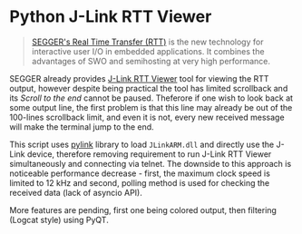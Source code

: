 # Python J-Link RTT Viewer

> [SEGGER's Real Time Transfer (RTT)](https://www.segger.com/products/debug-probes/j-link/technology/about-real-time-transfer/) is the new technology for interactive user I/O in embedded applications. It combines the advantages of SWO and semihosting at very high performance.

SEGGER already provides [J-Link RTT Viewer](https://www.segger.com/products/debug-probes/j-link/technology/about-real-time-transfer/#j-link-rtt-viewer) tool for viewing the RTT output, however despite being practical the tool has limited scrollback and its _Scroll to the end_ cannot be paused.
Theferore if one wish to look back at some output line, the first problem is that this line may already be out of the 100-lines scrollback limit, and even it is not, every new received message will make the terminal jump to the end.

This script uses [pylink](https://github.com/square/pylink) library to load `JLinkARM.dll` and directly use the J-Link device, therefore removing requirement to run J-Link RTT Viewer simultaneously and connecting via telnet. The downside to this approach is noticeable performance decrease - first, the maximum clock speed is limited to 12 kHz and second, polling method is used for checking the received data (lack of asyncio API).


More features are pending, first one being colored output, then filtering (Logcat style) using PyQT. 
